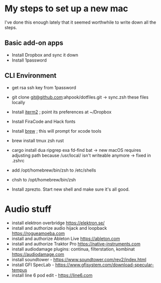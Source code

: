# My steps to set up a new mac

I've done this enough lately that it seemed worthwhile to write down all the steps.

## Basic add-on apps

* Install Dropbox and sync it down
* Install 1password

## CLI Environment

* get rsa ssh key from 1password
* git clone git@github.com:ahpook/dotfiles.git
-> sync.zsh these files locally

* Install [iterm2](https://iterm2.com) ; point its preferences at ~/Dropbox
* Install FiraCode and Hack fonts
* Install [brew](https://brew.sh) ; this will prompt for xcode tools
* brew install tmux zsh rust
* cargo install dua ripgrep exa fd-find bat
-> new macOS requires adjusting path because /usr/local/ isn't writeable anymore
-> fixed in .zshrc
* add /opt/homebrew/bin/zsh to /etc/shells
* chsh to /opt/homebrew/bin/zsh
* Install zprezto. Start new shell and make sure it's all good.
  

# Audio stuff

* install elektron overbridge https://elektron.se/
* install and authorize audio hijack and loopback https://rogueamoeba.com
* install and authorize Ableton Live https://ableton.com
* install and authorize Traktor Pro https://native-instruments.com
* install audiodamage plugins: continua, filterstation, kombinat https://audiodamage.com
* install soundtower - https://www.soundtower.com/rev2/index.html
* install GFI SpecLab - https://www.gfisystem.com/download-specular-tempus
* install line 6 pod edit - https://line6.com
